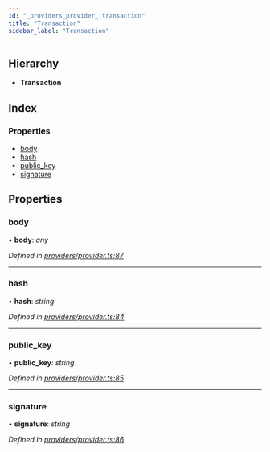 ```yaml
---
id: "_providers_provider_.transaction"
title: "Transaction"
sidebar_label: "Transaction"
---
```


## Hierarchy

* **Transaction**

## Index

### Properties

* [body](_providers_provider_.transaction.md#body)
* [hash](_providers_provider_.transaction.md#hash)
* [public_key](_providers_provider_.transaction.md#public_key)
* [signature](_providers_provider_.transaction.md#signature)

## Properties

###  body

• **body**: *any*

*Defined in [providers/provider.ts:87](https://github.com/nearprotocol/nearlib/blob/cbaa79a/src.ts/providers/provider.ts#L87)*

___

###  hash

• **hash**: *string*

*Defined in [providers/provider.ts:84](https://github.com/nearprotocol/nearlib/blob/cbaa79a/src.ts/providers/provider.ts#L84)*

___

###  public_key

• **public_key**: *string*

*Defined in [providers/provider.ts:85](https://github.com/nearprotocol/nearlib/blob/cbaa79a/src.ts/providers/provider.ts#L85)*

___

###  signature

• **signature**: *string*

*Defined in [providers/provider.ts:86](https://github.com/nearprotocol/nearlib/blob/cbaa79a/src.ts/providers/provider.ts#L86)*
